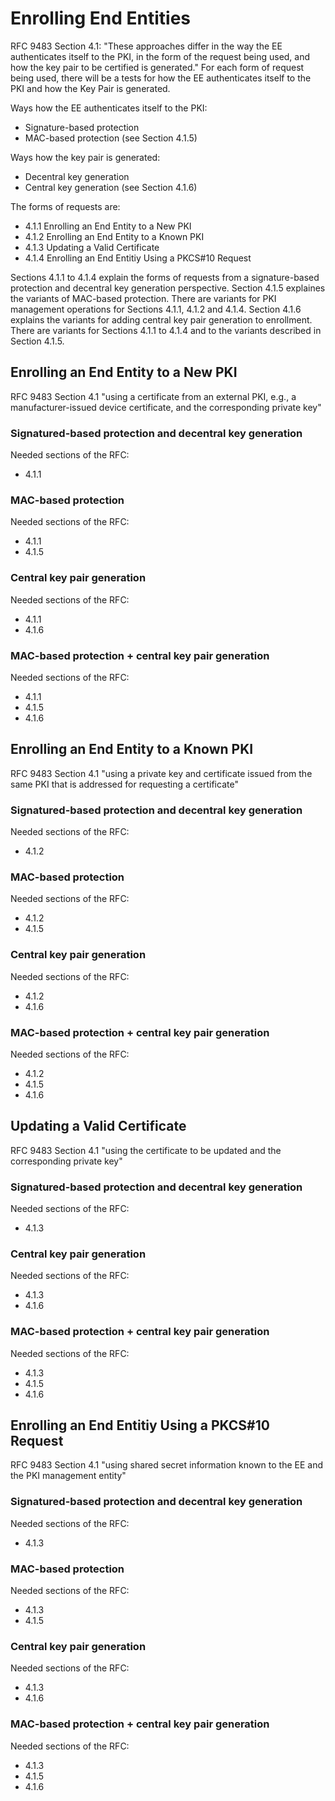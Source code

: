 
# Enrolling End Entities
RFC 9483 Section 4.1: "These approaches differ in the way the EE authenticates itself to the PKI, in the form of the
request being used, and how the key pair to be certified is generated."
For each form of request being used, there will be a tests for how the EE authenticates itself to the PKI and how the Key Pair is generated. 

Ways how the EE authenticates itself to the PKI:
- Signature-based protection
- MAC-based protection (see Section 4.1.5)

Ways how the key pair is generated:
- Decentral key generation
- Central key generation (see Section 4.1.6)


The forms of requests are:
- 4.1.1 Enrolling an End Entity to a New PKI
- 4.1.2 Enrolling an End Entity to a Known PKI
- 4.1.3 Updating a Valid Certificate
- 4.1.4 Enrolling an End Entitiy Using a PKCS#10 Request

Sections 4.1.1 to 4.1.4 explain the forms of requests from a signature-based protection and decentral key generation perspective.
Section 4.1.5 explaines the variants of MAC-based protection. There are variants for PKI management operations for Sections 4.1.1, 4.1.2 and 4.1.4.
Section 4.1.6 explains the variants for adding central key pair generation to enrollment. There are variants for Sections 4.1.1 to 4.1.4 and to the variants described in Section 4.1.5.


## Enrolling an End Entity to a New PKI
RFC 9483 Section 4.1 "using a certificate from an external PKI, e.g., a manufacturer-issued device certificate, and
the corresponding private key"

### Signatured-based protection and decentral key generation
Needed sections of the RFC:
- 4.1.1 

### MAC-based protection
Needed sections of the RFC:
- 4.1.1 
- 4.1.5

### Central key pair generation
Needed sections of the RFC:
- 4.1.1
- 4.1.6

### MAC-based protection + central key pair generation
Needed sections of the RFC:
- 4.1.1 
- 4.1.5
- 4.1.6



## Enrolling an End Entity to a Known PKI
RFC 9483 Section 4.1 "using a private key and certificate issued from the same PKI that is addressed for requesting
a certificate"

### Signatured-based protection and decentral key generation
Needed sections of the RFC:
- 4.1.2 

### MAC-based protection
Needed sections of the RFC:
- 4.1.2 
- 4.1.5

### Central key pair generation
Needed sections of the RFC:
- 4.1.2
- 4.1.6

### MAC-based protection + central key pair generation
Needed sections of the RFC:
- 4.1.2
- 4.1.5
- 4.1.6


## Updating a Valid Certificate
RFC 9483 Section 4.1 "using the certificate to be updated and the corresponding private key"

### Signatured-based protection and decentral key generation
Needed sections of the RFC:
- 4.1.3 


### Central key pair generation
Needed sections of the RFC:
- 4.1.3
- 4.1.6

### MAC-based protection + central key pair generation
Needed sections of the RFC:
- 4.1.3
- 4.1.5
- 4.1.6 


## Enrolling an End Entitiy Using a PKCS#10 Request
RFC 9483 Section 4.1 "using shared secret information known to the EE and the PKI management entity"

### Signatured-based protection and decentral key generation
Needed sections of the RFC:
- 4.1.3

### MAC-based protection
Needed sections of the RFC:
- 4.1.3
- 4.1.5

### Central key pair generation
Needed sections of the RFC:
- 4.1.3
- 4.1.6

### MAC-based protection + central key pair generation
Needed sections of the RFC:
- 4.1.3
- 4.1.5
- 4.1.6